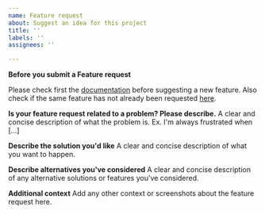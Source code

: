 ```yaml
---
name: Feature request
about: Suggest an idea for this project
title: ''
labels: ''
assignees: ''

---
```


**Before you submit a Feature request**

Please check first the [documentation](https://egttools.readthedocs.io/) before suggesting a new feature. Also check if the same feature has not already been requested [here](https://github.com/Socrats/EGTTools/issues).

**Is your feature request related to a problem? Please describe.**
A clear and concise description of what the problem is. Ex. I'm always frustrated when [...]

**Describe the solution you'd like**
A clear and concise description of what you want to happen.

**Describe alternatives you've considered**
A clear and concise description of any alternative solutions or features you've considered.

**Additional context**
Add any other context or screenshots about the feature request here.
